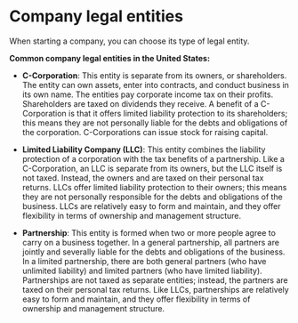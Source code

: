 # Company legal entities

When starting a company, you can choose its type of legal entity.

**Common company legal entities in the United States:**

* **C-Corporation**: This entity is separate from its owners, or shareholders. The entity can own assets, enter into contracts, and conduct business in its own name. The entities pay corporate income tax on their profits. Shareholders are taxed on dividends they receive. A benefit of a C-Corporation is that it offers limited liability protection to its shareholders; this means they are not personally liable for the debts and obligations of the corporation. C-Corporations can issue stock for raising capital.

* **Limited Liability Company (LLC)**: This entity combines the liability protection of a corporation with the tax benefits of a partnership. Like a C-Corporation, an LLC is separate from its owners, but the LLC itself is not taxed. Instead, the owners and are taxed on their personal tax returns. LLCs offer limited liability protection to their owners; this means they are not personally responsible for the debts and obligations of the business. LLCs are relatively easy to form and maintain, and they offer flexibility in terms of ownership and management structure.

* **Partnership**: This entity is formed when two or more people agree to carry on a business together. In a general partnership, all partners are jointly and severally liable for the debts and obligations of the business. In a limited partnership, there are both general partners (who have unlimited liability) and limited partners (who have limited liability). Partnerships are not taxed as separate entities; instead, the partners are taxed on their personal tax returns. Like LLCs, partnerships are relatively easy to form and maintain, and they offer flexibility in terms of ownership and management structure.
